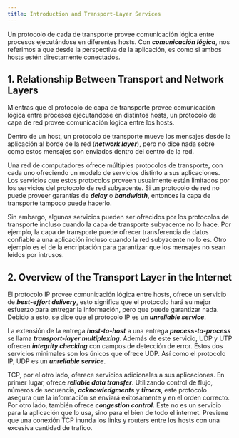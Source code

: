 ```yaml
---
title: Introduction and Transport-Layer Services
---
```


Un protocolo de cada de transporte provee comunicación lógica entre procesos ejecutándose en diferentes hosts. Con ***comunicación lógica***, nos referimos a que desde la perspectiva de la aplicación, es como si ambos hosts estén directamente conectados.

## 1. Relationship Between Transport and Network Layers

Mientras que el protocolo de capa de transporte provee comunicación lógica entre procesos ejecutándose en distintos hosts, un protocolo de capa de red provee comunicación lógica entre los hosts.

Dentro de un host, un protocolo de transporte mueve los mensajes desde la aplicación al borde de la red (***network layer***), pero no dice nada sobre como estos mensajes son enviados dentro del centro de la red.

Una red de computadores ofrece múltiples protocolos de transporte, con cada uno ofreciendo un modelo de servicios distinto a sus aplicaciones. Los servicios que estos protocolos proveen usualmente están limitados por los servicios del protocolo de red subyacente. Si un protocolo de red no puede proveer garantías de ***delay*** o ***bandwidth***, entonces la capa de transporte tampoco puede hacerlo.

Sin embargo, algunos servicios pueden ser ofrecidos por los protocolos de transporte incluso cuando la capa de transporte subyacente no lo hace. Por ejemplo, la capa de transporte puede ofrecer transferencia de datos confiable a una aplicación incluso cuando la red subyacente no lo es. Otro ejemplo es el de la encriptación para garantizar que los mensajes no sean leídos por intrusos.

## 2. Overview of the Transport Layer in the Internet

El protocolo IP provee comunicación lógica entre hosts, ofrece un servicio de ***best-effort delivery***, esto significa que el protocolo hará su mejor esfuerzo para entregar la información, pero que puede garantizar nada. Debido a esto, se dice que el protocolo IP es un ***unreliable service***.

La extensión de la entrega ***host-to-host*** a una entrega ***process-to-process*** se llama ***transport-layer multiplexing***. Además de este servicio, UDP y UTP ofrecen ***integrity checking*** con campos de detección de error. Estos dos servicios minimales son los únicos que ofrece UDP. Así como el protocolo IP, UDP es un ***unreliable service***.

TCP, por el otro lado, oferece servicios adicionales a sus aplicaciones. En primer lugar, ofrece ***reliable data transfer***. Utilizando control de flujo, números de secuencia, ***acknowledgments*** y ***timers***, este protocolo asegura que la información se enviará exitosamente y en el orden correcto. Por otro lado, también ofrece ***congestion control.*** Este no es un servicio para la aplicación que lo usa, sino para el bien de todo el internet. Previene que una conexión TCP inunda los links y routers entre los hosts con una excesiva cantidad de trafico.
